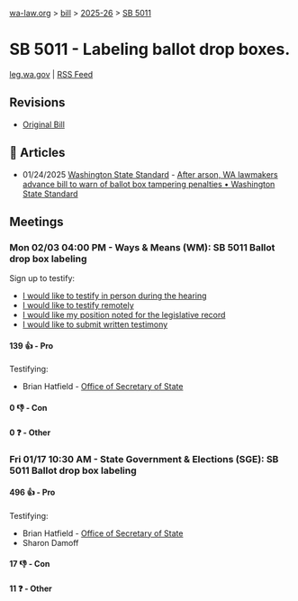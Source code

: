 [wa-law.org](/) > [bill](/bill/) > [2025-26](/bill/2025-26/) > [SB 5011](/bill/2025-26/sb/5011/)

# SB 5011 - Labeling ballot drop boxes.
[leg.wa.gov](https://app.leg.wa.gov/billsummary?BillNumber=5011&Year=2025&Initiative=false) | [RSS Feed](./rss.xml)

## Revisions
* [Original Bill](1/)

## 📰 Articles
* 01/24/2025 [Washington State Standard](/org/washington_state_standard/) - [After arson, WA lawmakers advance bill to warn of ballot box tampering penalties • Washington State Standard](https://washingtonstatestandard.com/2025/01/24/after-arson-wa-lawmakers-advance-bill-to-warn-of-ballot-box-tampering-penalties/#:~:text=Senate%20Bill%205011)

## Meetings
### Mon 02/03 04:00 PM - Ways & Means (WM): SB 5011 Ballot drop box labeling
Sign up to testify:
* [I would like to testify in person during the hearing](https://app.leg.wa.gov/csi/Testifier/Add?chamber=House&mId=32638&aId=162910&caId=25328&tId=1)
* [I would like to testify remotely](https://app.leg.wa.gov/csi/Testifier/Add?chamber=House&mId=32638&aId=162910&caId=25328&tId=2)
* [I would like my position noted for the legislative record](https://app.leg.wa.gov/csi/Testifier/Add?chamber=House&mId=32638&aId=162910&caId=25328&tId=3)
* [I would like to submit written testimony](https://app.leg.wa.gov/csi/Testifier/Add?chamber=House&mId=32638&aId=162910&caId=25328&tId=4)

#### 139 👍 - Pro
Testifying:
* Brian Hatfield - [Office of Secretary of State](/org/office_of_secretary_of_state/)

#### 0 👎 - Con

#### 0 ❓ - Other

### Fri 01/17 10:30 AM - State Government & Elections (SGE): SB 5011 Ballot drop box labeling
#### 496 👍 - Pro
Testifying:
* Brian Hatfield - [Office of Secretary of State](/org/office_of_secretary_of_state/)
* Sharon Damoff

#### 17 👎 - Con

#### 11 ❓ - Other
